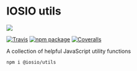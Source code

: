 # IOSIO utils
<img src="https://img.shields.io/circleci/project/github/iosio/utils.svg" />

[![Travis][build-badge]][build]
[![npm package][npm-badge]][npm]
[![Coveralls][coveralls-badge]][coveralls]

A collection of helpful JavaScript utility functions

```sh
npm i @iosio/utils
```

[build-badge]: https://img.shields.io/travis/user/repo/master.png?style=flat-square
[build]: https://travis-ci.org/user/repo

[npm-badge]: https://img.shields.io/npm/v/npm-package.png?style=flat-square
[npm]: https://www.npmjs.org/package/npm-package

[coveralls-badge]: https://img.shields.io/coveralls/user/repo/master.png?style=flat-square
[coveralls]: https://coveralls.io/github/user/repo
